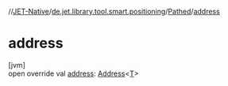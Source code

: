 //[JET-Native](../../../index.md)/[de.jet.library.tool.smart.positioning](../index.md)/[Pathed](index.md)/[address](address.md)

# address

[jvm]\
open override val [address](address.md): [Address](../-address/index.md)&lt;[T](index.md)&gt;
